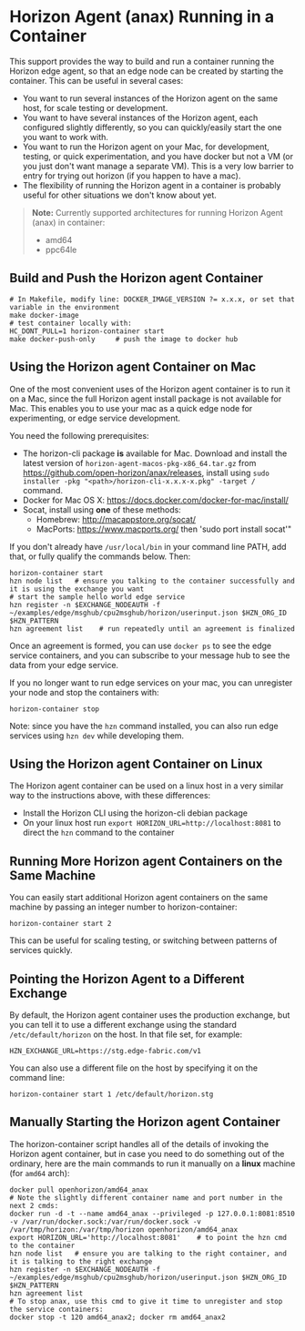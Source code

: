 # Horizon Agent (anax) Running in a Container

This support provides the way to build and run a container running the Horizon edge agent, so that an edge node can be created by starting the container. This can be useful in several cases:
- You want to run several instances of the Horizon agent on the same host, for scale testing or development.
- You want to have several instances of the Horizon agent, each configured slightly differently, so you can quickly/easily start the one you want to work with.
- You want to run the Horizon agent on your Mac, for development, testing, or quick experimentation, and you have docker but not a VM (or you just don't want manage a separate VM). This is a very low barrier to entry for trying out horizon (if you happen to have a mac).
- The flexibility of running the Horizon agent in a container is probably useful for other situations we don't know about yet.

> **Note:** Currently supported architectures for running Horizon Agent (anax) in container:
>
> - amd64
> - ppc64le

## Build and Push the Horizon agent Container

```
# In Makefile, modify line: DOCKER_IMAGE_VERSION ?= x.x.x, or set that variable in the environment
make docker-image
# test container locally with:
HC_DONT_PULL=1 horizon-container start
make docker-push-only     # push the image to docker hub
```

## Using the Horizon agent Container on **Mac**

One of the most convenient uses of the Horizon agent container is to run it on a Mac, since the full Horizon agent install package is not available for Mac. This enables you to use your mac as a quick edge node for experimenting, or edge service development.

You need the following prerequisites:
- The horizon-cli package **is** available for Mac. Download and install the latest version of `horizon-agent-macos-pkg-x86_64.tar.gz` from https://github.com/open-horizon/anax/releases, install using `sudo installer -pkg "<path>/horizon-cli-x.x.x-x.pkg" -target /` command.
- Docker for Mac OS X: https://docs.docker.com/docker-for-mac/install/
- Socat, install using **one** of these methods:
    - Homebrew: http://macappstore.org/socat/
    - MacPorts: https://www.macports.org/ then 'sudo port install socat'"


If you don't already have `/usr/local/bin` in your command line PATH, add that, or fully qualify the commands below. Then:

```
horizon-container start
hzn node list   # ensure you talking to the container successfully and it is using the exchange you want
# start the sample hello world edge service
hzn register -n $EXCHANGE_NODEAUTH -f ~/examples/edge/msghub/cpu2msghub/horizon/userinput.json $HZN_ORG_ID $HZN_PATTERN
hzn agreement list    # run repeatedly until an agreement is finalized
```

Once an agreement is formed, you can use `docker ps` to see the edge service containers, and you can subscribe to your message hub to see the data from your edge service.

If you no longer want to run edge services on your mac, you can unregister your node and stop the containers with:
```
horizon-container stop
```

Note: since you have the `hzn` command installed, you can also run edge services using `hzn dev` while developing them.

## Using the Horizon agent Container on **Linux**

The Horizon agent container can be used on a linux host in a very similar way to the instructions above, with these differences:
- Install the Horizon CLI using the horizon-cli debian package
- On your linux host run `export HORIZON_URL=http://localhost:8081` to direct the `hzn` command to the container

## Running More Horizon agent Containers on the Same Machine

You can easily start additional Horizon agent containers on the same machine by passing an integer number to horizon-container:
```
horizon-container start 2
```

This can be useful for scaling testing, or switching between patterns of services quickly.

## Pointing the Horizon Agent to a Different Exchange

By default, the Horizon agent container uses the production exchange, but you can tell it to use a different exchange using the standard `/etc/default/horizon` on the host. In that file set, for example:
```
HZN_EXCHANGE_URL=https://stg.edge-fabric.com/v1
```

You can also use a different file on the host by specifying it on the command line:
```
horizon-container start 1 /etc/default/horizon.stg
```

## Manually Starting the Horizon agent Container

The horizon-container script handles all of the details of invoking the Horizon agent container, but in case you need to do something out of the ordinary, here are the main commands to run it manually on a **linux** machine (for `amd64` arch):


```
docker pull openhorizon/amd64_anax
# Note the slightly different container name and port number in the next 2 cmds:
docker run -d -t --name amd64_anax --privileged -p 127.0.0.1:8081:8510 -v /var/run/docker.sock:/var/run/docker.sock -v /var/tmp/horizon:/var/tmp/horizon openhorizon/amd64_anax
export HORIZON_URL='http://localhost:8081'    # to point the hzn cmd to the container
hzn node list   # ensure you are talking to the right container, and it is talking to the right exchange
hzn register -n $EXCHANGE_NODEAUTH -f ~/examples/edge/msghub/cpu2msghub/horizon/userinput.json $HZN_ORG_ID $HZN_PATTERN
hzn agreement list
# To stop anax, use this cmd to give it time to unregister and stop the service containers:
docker stop -t 120 amd64_anax2; docker rm amd64_anax2
```

